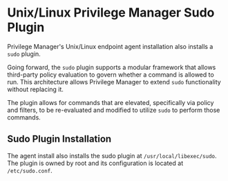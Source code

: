 [title]: # (Sudo Plugin)
[tags]: # (unix/linus)
[priority]: # (27)
# Unix/Linux Privilege Manager Sudo Plugin

Privilege Manager's Unix/Linux endpoint agent installation also installs a `sudo` plugin.

Going forward, the `sudo` plugin supports a modular framework that allows third-party policy evaluation to govern whether a command is allowed to run. This architecture allows Privilege Manager to extend `sudo` functionality without replacing it.

The plugin allows for commands that are elevated, specifically via policy and filters, to be re-evaluated and modified to utilize `sudo` to perform those commands.

## Sudo Plugin Installation

The agent install also installs the sudo plugin at `/usr/local/libexec/sudo`. The plugin is owned by root and its configuration is located at `/etc/sudo.conf`.
